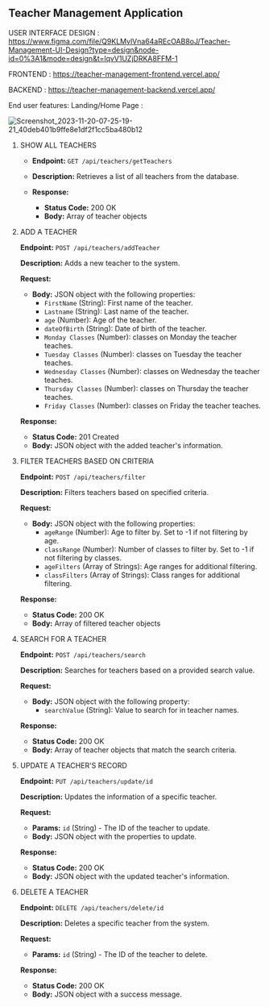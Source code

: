 
<!---# PRESIDIO – ROUND 2
## CONSOLE-BASED CRUD/BACKEND--->

## Teacher Management Application


USER INTERFACE DESIGN : https://www.figma.com/file/Q9KLMvlVna64aREcOAB8oJ/Teacher-Management-UI-Design?type=design&node-id=0%3A1&mode=design&t=lqvV1UZjDRKA8FFM-1

FRONTEND : https://teacher-management-frontend.vercel.app/

BACKEND : https://teacher-management-backend.vercel.app/

End user features:
Landing/Home Page : 

![Screenshot_2023-11-20-07-25-19-21_40deb401b9ffe8e1df2f1cc5ba480b12](https://github.com/premkumar-110/teacher_management/assets/122764871/3f416da0-03bd-43a1-be03-02ef88a8c2e8)
        
1. SHOW ALL TEACHERS

   - **Endpoint:** `GET /api/teachers/getTeachers`
   
   - **Description:** Retrieves a list of all teachers from the database.
   
   - **Response:**
     - **Status Code:** 200 OK
     - **Body:** Array of teacher objects

2. ADD A TEACHER

   **Endpoint:** `POST /api/teachers/addTeacher`
   
   **Description:** Adds a new teacher to the system.
   
   **Request:**
     - **Body:** JSON object with the following properties:
       - `FirstName` (String): First name of the teacher.
       - `Lastname` (String): Last name of the teacher.
       - `age` (Number): Age of the teacher.
       - `dateOfBirth` (String): Date of birth of the teacher.
       - `Monday Classes` (Number): classes on Monday the teacher teaches.
       - `Tuesday Classes` (Number): classes on Tuesday the teacher teaches.
       - `Wednesday Classes` (Number): classes on Wednesday the teacher teaches.
       - `Thursday Classes` (Number): classes on Thursday the teacher teaches.
       - `Friday Classes` (Number): classes on Friday the teacher teaches.
   
   **Response:**
     - **Status Code:** 201 Created
     - **Body:** JSON object with the added teacher's information.


3. FILTER TEACHERS BASED ON CRITERIA

   **Endpoint:** `POST /api/teachers/filter`
   
   **Description:** Filters teachers based on specified criteria.
   
   **Request:**
     - **Body:** JSON object with the following properties:
       - `ageRange` (Number): Age to filter by. Set to -1 if not filtering by age.
       - `classRange` (Number): Number of classes to filter by. Set to -1 if not filtering by classes.
       - `ageFilters` (Array of Strings): Age ranges for additional filtering.
       - `classFilters` (Array of Strings): Class ranges for additional filtering.
   
   **Response:**
     - **Status Code:** 200 OK
     - **Body:** Array of filtered teacher objects

4. SEARCH FOR A TEACHER

   **Endpoint:** `POST /api/teachers/search`
   
   **Description:** Searches for teachers based on a provided search value.
   
   **Request:**
     - **Body:** JSON object with the following property:
       - `searchValue` (String): Value to search for in teacher names.
   
   **Response:**
     - **Status Code:** 200 OK
     - **Body:** Array of teacher objects that match the search criteria.

5. UPDATE A TEACHER'S RECORD

   **Endpoint:** `PUT /api/teachers/update/id`
   
   **Description:** Updates the information of a specific teacher.
   
   **Request:**
     - **Params:** `id` (String) - The ID of the teacher to update.
     - **Body:** JSON object with the properties to update.
   
   **Response:**
     - **Status Code:** 200 OK
     - **Body:** JSON object with the updated teacher's information.

6. DELETE A TEACHER

   **Endpoint:** `DELETE /api/teachers/delete/id`
   
   **Description:** Deletes a specific teacher from the system.
   
   **Request:**
     - **Params:** `id` (String) - The ID of the teacher to delete.
   
   **Response:**
     - **Status Code:** 200 OK
     - **Body:** JSON object with a success message.
